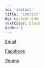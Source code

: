 ```yaml
---
id: 'contact'
title: 'Contact'
bg: bg-teal-600
textColor: black
order: 3
---
```


[Email](mailto:ardenswimgild@gmail.com)

[Facebook](https://facebook.com/ArdenSwimClub)

[Venmo](https://venmo.com/Arden-Swim?txn=pay)

